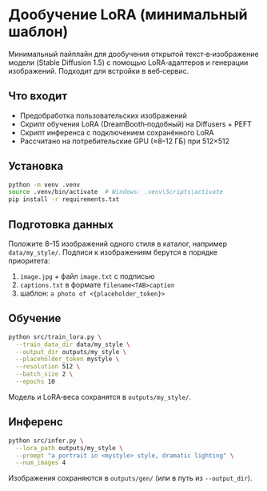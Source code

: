# Дообучение LoRA (минимальный шаблон)

Минимальный пайплайн для дообучения открытой текст‑в‑изображение модели (Stable Diffusion 1.5) с помощью LoRA‑адаптеров и генерации изображений. Подходит для встройки в веб‑сервис.

## Что входит
- Предобработка пользовательских изображений
- Скрипт обучения LoRA (DreamBooth‑подобный) на  Diffusers + PEFT
- Скрипт инференса с подключением сохранённого LoRA
- Рассчитано на потребительские GPU (≈8–12 ГБ) при 512×512

## Установка
```bash
python -m venv .venv
source .venv/bin/activate  # Windows: .venv\Scripts\activate
pip install -r requirements.txt
```

## Подготовка данных
Положите 8–15 изображений одного стиля в каталог, например `data/my_style/`.
Подписи к изображениям берутся в порядке приоритета:
1) `image.jpg` + файл `image.txt` с подписью
2) `captions.txt` в формате `filename<TAB>caption`
3) шаблон: `a photo of <{placeholder_token}>`

## Обучение
```bash
python src/train_lora.py \
  --train_data_dir data/my_style \
  --output_dir outputs/my_style \
  --placeholder_token mystyle \
  --resolution 512 \
  --batch_size 2 \
  --epochs 10
```
Модель и LoRA‑веса сохранятся в `outputs/my_style/`.

## Инференс
```bash
python src/infer.py \
  --lora_path outputs/my_style \
  --prompt "a portrait in <mystyle> style, dramatic lighting" \
  --num_images 4
```
Изображения сохраняются в `outputs/gen/` (или в путь из `--output_dir`). 